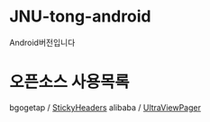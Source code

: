 # JNU-tong-android
Android버전입니다

# 오픈소스 사용목록
bgogetap / [StickyHeaders](https://github.com/bgogetap/StickyHeaders)
alibaba  / [UltraViewPager](https://github.com/alibaba/UltraViewPager) 
